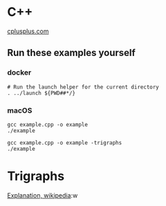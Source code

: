 # C++

[cplusplus.com](http://www.cplusplus.com/doc/tutorial/)

## Run these examples yourself

### docker

```
# Run the launch helper for the current directory
. ../launch ${PWD##*/}
```

### macOS

```
gcc example.cpp -o example
./example

gcc example.cpp -o example -trigraphs
./example
```


# Trigraphs

[Explanation, wikipedia](https://en.wikipedia.org/wiki/Digraphs_and_trigraphs#C):w
